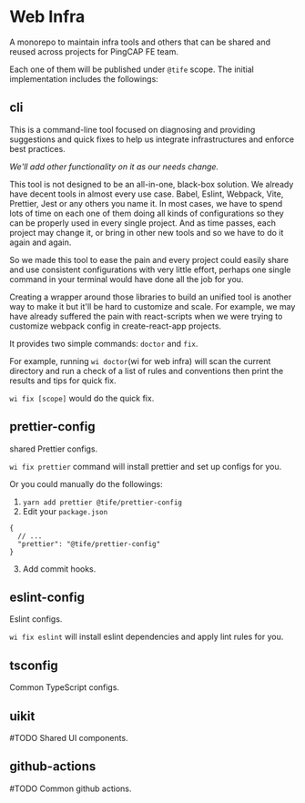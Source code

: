 # Web Infra

A monorepo to maintain infra tools and others that can be shared and reused across projects for PingCAP FE team.

Each one of them will be published under `@tife` scope. The initial implementation includes the followings:

## cli

This is a command-line tool focused on diagnosing and providing suggestions and quick fixes to help us integrate infrastructures and enforce best practices.

_We'll add other functionality on it as our needs change._

This tool is not designed to be an all-in-one, black-box solution. We already have decent tools in almost every use case. Babel, Eslint, Webpack, Vite, Prettier, Jest or any others you name it. In most cases, we have to spend lots of time on each one of them doing all kinds of configurations so they can be properly used in every single project. And as time passes, each project may change it, or bring in other new tools and so we have to do it again and again.

So we made this tool to ease the pain and every project could easily share and use consistent configurations with very little effort, perhaps one single command in your terminal would have done all the job for you.

Creating a wrapper around those libraries to build an unified tool is another way to make it but it'll be hard to customize and scale. For example, we may have already suffered the pain with react-scripts when we were trying to customize webpack config in create-react-app projects.

It provides two simple commands: `doctor` and `fix`.

For example, running `wi doctor`(wi for web infra) will scan the current directory and run a check of a list of rules and conventions then print the results and tips for quick fix.

`wi fix [scope]` would do the quick fix.

## prettier-config

shared Prettier configs.

`wi fix prettier` command will install prettier and set up configs for you.

Or you could manually do the followings:

1. `yarn add prettier @tife/prettier-config`
2. Edit your `package.json`

```jsonc
{
  // ...
  "prettier": "@tife/prettier-config"
}
```

3. Add commit hooks.

## eslint-config

Eslint configs.

`wi fix eslint` will install eslint dependencies and apply lint rules for you.

## tsconfig

Common TypeScript configs.

## uikit

#TODO Shared UI components.

## github-actions

#TODO Common github actions.
